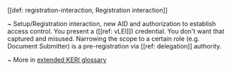 [[def: registration-interaction, Registration interaction]]

~ Setup/Registration interaction, new AID and authorization to establish access control. You present a ([[ref: vLEI]]) credential. You don't want that captured and misused. Narrowing the scope to a certain role (e.g. Document Submitter) is a pre-registration via [[ref: delegation]] authority.

~ More in <a href="https://weboftrust.github.io/WOT-terms/docs/glossary/registration-interaction">extended KERI glossary</a>
